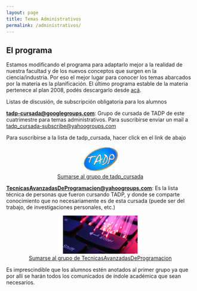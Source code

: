 ```yaml
---
layout: page
title: Temas Administrativos
permalink: /administrativos/
---
```


## El programa
Estamos modificando el programa para adaptarlo mejor a la realidad de nuestra facultad y de los nuevos conceptos que surgen en la ciencia/industria. Por eso el mejor lugar para conocer los temas abarcados por la materia es la planificación.
El último programa estable de la materia pertenece al plan 2008, podés descargarlo desde [acá](/contenidos).


Listas de discusión, de subscripción obligatoria para los alumnos

**tadp-cursada@googlegroups.com**: Grupo de cursada de TADP de este cuatrimestre para temas administrativos. Para suscribirse enviar un mail a tadp_cursada-subscribe@yahoogroups.com

Para suscribirse a la lista de tadp_cursada, hacer click en el link de abajo

<center>
<a href="https://groups.google.com/forum/?fromgroups#!forum/tadp-cursada">
<img src="/img/tadp_join_group.jpg" border="0"
  alt="Click here to join tadp_cursada"><br>Sumarse al grupo de tadp_cursada</a>
</center>


**TecnicasAvanzadasDeProgramacion@yahoogroups.com**: Es la lista técnica de personas que fueron cursando TADP, y donde se comparte conocimiento que no necesariamente es de esta cursada (puede ser del trabajo, de investigaciones personales, etc.)

<center>
<a href="http://groups.yahoo.com/group/TecnicasAvanzadasDeProgramacion/join">
<img src="/img/tadp_grupo_2.jpg" border="0" width="200px"
  alt="Click here to join TecnicasAvanzadasDeProgramacion"><br>Sumarse al grupo de TecnicasAvanzadasDeProgramacion</a>
</center>

Es imprescindible que los alumnos estén anotados al primer grupo ya que por allí se harán todos los comunicados de índole académica que sean necesarios.
